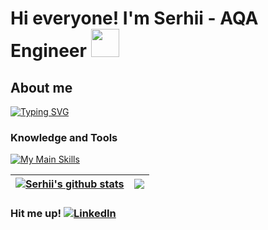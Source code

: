 # Hi everyone! I'm Serhii - AQA Engineer <img src="https://github.com/user-attachments/assets/07811984-6043-4cbf-82ea-6941d1c86aec" width="45" height="45">


## About me
[![Typing SVG](https://readme-typing-svg.demolab.com?font=Fira+Code&pause=1000&color=B18AF7&vCenter=true&random=false&width=600&lines=I'm+from+Kyiv%2C+Ukraine;I+usually+use+.Net+for+my+projects)](https://git.io/typing-svg)

### Knowledge and Tools
[![My Main Skills](https://skillicons.dev/icons?i=dotnet,cs,docker,postman,azure,git,selenium,gherkin,ts,angular,githubactions,rabbitmq,&theme=dark&perline=12)](https://skillicons.dev)


| <a href="https://github.com/serhiiyasenev?tab=repositories"><img align="center" src="https://github-readme-stats.vercel.app/api?username=serhiiyasenev&show_icons=true&include_all_commits=true&theme=buefy&hide_border=true" alt="Serhii's github stats" /></a> | <a href="https://github.com/serhiiyasenev?tab=repositories"><img align="center" src="https://github-readme-stats.vercel.app/api/top-langs/?username=serhiiyasenev&layout=compact&theme=buefy&hide_border=true" /></a> |
| ------------- | ------------- |

### Hit me up! [![LinkedIn](https://img.shields.io/badge/linkedin-%230077B5.svg?style=flat&logo=linkedin&logoColor=white)](https://www.linkedin.com/in/serhii-yasenev/)
